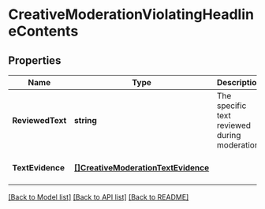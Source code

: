 # CreativeModerationViolatingHeadlineContents

## Properties
Name | Type | Description | Notes
------------ | ------------- | ------------- | -------------
**ReviewedText** | **string** | The specific text reviewed during moderation. | [optional] [default to null]
**TextEvidence** | [**[]CreativeModerationTextEvidence**](CreativeModeration_textEvidence.md) |  | [optional] [default to null]

[[Back to Model list]](../README.md#documentation-for-models) [[Back to API list]](../README.md#documentation-for-api-endpoints) [[Back to README]](../README.md)

